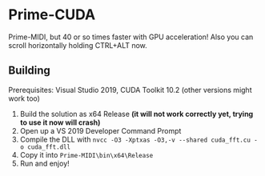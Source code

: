 # Prime-CUDA
Prime-MIDI, but 40 or so times faster with GPU acceleration! Also you can scroll horizontally holding CTRL+ALT now.

## Building
Prerequisites: Visual Studio 2019, CUDA Toolkit 10.2 (other versions might work too)
1. Build the solution as x64 Release **(it will not work correctly yet, trying to use it now will crash)**
2. Open up a VS 2019 Developer Command Prompt
3. Compile the DLL with `nvcc -O3 -Xptxas -O3,-v --shared cuda_fft.cu -o cuda_fft.dll`
4. Copy it into `Prime-MIDI\bin\x64\Release`
5. Run and enjoy!
